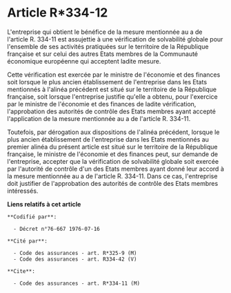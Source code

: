 # Article R*334-12

L'entreprise qui obtient le bénéfice de la mesure mentionnée au a de l'article R. 334-11 est assujettie à une vérification de
solvabilité globale pour l'ensemble de ses activités pratiquées sur le territoire de la République française et sur celui des
autres Etats membres de la Communauté économique européenne qui acceptent ladite mesure.

Cette vérification est exercée par le ministre de l'économie et des finances soit lorsque le plus ancien établissement de
l'entreprise dans les Etats mentionnés à l'alinéa précédent est situé sur le territoire de la République française, soit
lorsque l'entreprise justifie qu'elle a obtenu, pour l'exercice par le ministre de l'économie et des finances de ladite
vérification, l'approbation des autorités de contrôle des Etats membres ayant accepté l'application de la mesure mentionnée
au a de l'article R. 334-11.

Toutefois, par dérogation aux dispositions de l'alinéa précédent, lorsque le plus ancien établissement de l'entreprise dans
les Etats mentionnés au premier alinéa du présent article est situé sur le territoire de la République française, le ministre
de l'économie et des finances peut, sur demande de l'entreprise, accepter que la vérification de solvabilité globale soit
exercée par l'autorité de contrôle d'un des Etats membres ayant donné leur accord à la mesure mentionnée au a de l'article R.
334-11. Dans ce cas, l'entreprise doit justifier de l'approbation des autorités de contrôle des Etats membres intéressés.

**Liens relatifs à cet article**

	**Codifié par**:

	  - Décret n°76-667 1976-07-16

	**Cité par**:

	  - Code des assurances - art. R*325-9 (M)
	  - Code des assurances - art. R334-42 (V)

	**Cite**:

	  - Code des assurances - art. R*334-11 (M)
